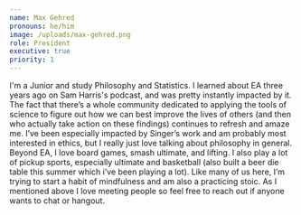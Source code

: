 ```yaml
---
name: Max Gehred
pronouns: he/him
image: /uploads/max-gehred.png
role: President
executive: true
priority: 1
---
```


I'm a Junior and study Philosophy and Statistics. I learned about EA three years ago on Sam Harris's podcast, and was pretty instantly impacted by it. The fact that there’s a whole community dedicated to applying the tools of science to figure out how we can best improve the lives of others (and then who actually take action on these findings) continues to refresh and amaze me. I’ve been especially impacted by Singer’s work and am probably most interested in ethics, but I really just love talking about philosophy in general. Beyond EA, I love board games, smash ultimate, and lifting. I also play a lot of pickup sports, especially ultimate and basketball (also built a beer die table this summer which i’ve been playing a lot). Like many of us here, I’m trying to start a habit of mindfulness and am also a practicing stoic. As I mentioned above I love meeting people so feel free to reach out if anyone wants to chat or hangout.
